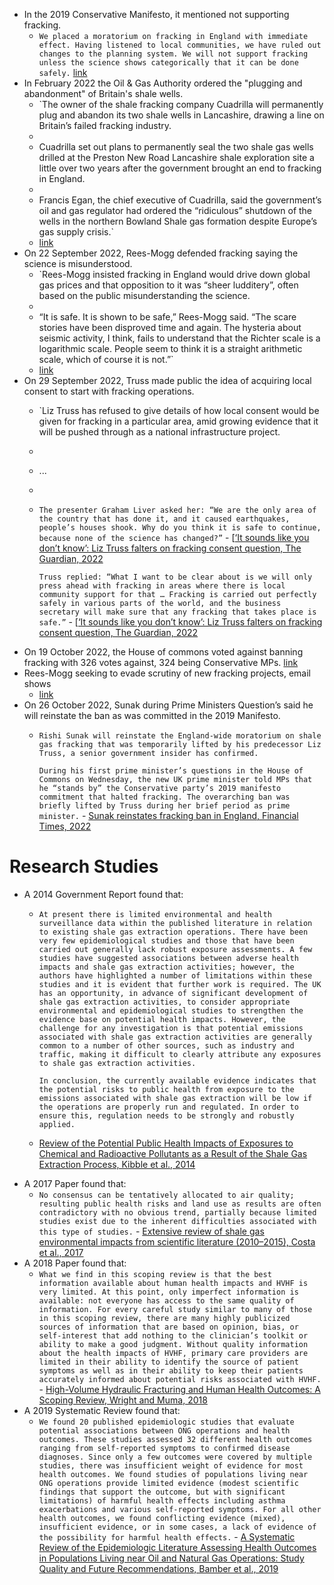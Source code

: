 - In the 2019 Conservative Manifesto, it mentioned not supporting fracking.
    - `We placed a moratorium on fracking in England with immediate effect. Having listened to local communities, we have ruled out changes to the planning system. We will not support fracking unless the science shows categorically that it can be done safely.` [link](https://assets-global.website-files.com/5da42e2cae7ebd3f8bde353c/5dda924905da587992a064ba_Conservative%202019%20Manifesto.pdf)
- In February 2022 the Oil & Gas Authority ordered the "plugging and abandonment" of Britain's shale wells.
    - `The owner of the shale fracking company Cuadrilla will permanently plug and abandon its two shale wells in Lancashire, drawing a line on Britain’s failed fracking industry.  
    -   
    - Cuadrilla set out plans to permanently seal the two shale gas wells drilled at the Preston New Road Lancashire shale exploration site a little over two years after the government brought an end to fracking in England.  
    -   
    - Francis Egan, the chief executive of Cuadrilla, said the government’s oil and gas regulator had ordered the “ridiculous” shutdown of the wells in the northern Bowland Shale gas formation despite Europe’s gas supply crisis.`  
    - [link](https://www.theguardian.com/environment/2022/feb/10/fracking-firm-cuadrilla-to-permanently-abandon-controversial-uk-sites)
- On 22 September 2022, Rees-Mogg defended fracking saying the science is misunderstood.
    - `Rees-Mogg insisted fracking in England would drive down global gas prices and that opposition to it was “sheer ludditery”, often based on the public misunderstanding the science.  
    -   
    - “It is safe. It is shown to be safe,” Rees-Mogg said. “The scare stories have been disproved time and again. The hysteria about seismic activity, I think, fails to understand that the Richter scale is a logarithmic scale. People seem to think it is a straight arithmetic scale, which of course it is not.”`  
    - [link](https://www.theguardian.com/environment/2022/sep/22/government-confirms-it-is-lifting-ban-on-fracking-in-england)
- On 29 September 2022, Truss made public the idea of acquiring local consent to start with fracking operations.
    - `Liz Truss has refused to give details of how local consent would be given for fracking in a particular area, amid growing evidence that it will be pushed through as a national infrastructure project.  
    -   
    - ...  
    -   
    - `The presenter Graham Liver asked her: “We are the only area of the country that has done it, and it caused earthquakes, people’s houses shook. Why do you think it is safe to continue, because none of the science has changed?”` - [[‘It sounds like you don’t know’: Liz Truss falters on fracking consent question, The Guardian, 2022](https://www.theguardian.com/environment/2022/sep/29/liz-truss-falters-on-fracking-local-consent-question)
      
      `Truss replied: “What I want to be clear about is we will only press ahead with fracking in areas where there is local community support for that … Fracking is carried out perfectly safely in various parts of the world, and the business secretary will make sure that any fracking that takes place is safe.”` - [[‘It sounds like you don’t know’: Liz Truss falters on fracking consent question, The Guardian, 2022](https://www.theguardian.com/environment/2022/sep/29/liz-truss-falters-on-fracking-local-consent-question)
- On 19 October 2022, the House of commons voted against banning fracking with 326 votes against, 324 being Conservative MPs. [link](https://votes.parliament.uk/Votes/Commons/Division/1372?byMember=False)
- Rees-Mogg seeking to evade scrutiny of new fracking projects, email shows
    - [link](https://www.theguardian.com/politics/2022/oct/04/jacob-rees-mogg-fracking-email-hse)
- On 26 October 2022, Sunak during Prime Ministers Question’s said he will reinstate the ban as was committed in the 2019 Manifesto.
    - `Rishi Sunak will reinstate the England-wide moratorium on shale gas fracking that was temporarily lifted by his predecessor Liz Truss, a senior government insider has confirmed.`
      
      `During his first prime minister’s questions in the House of Commons on Wednesday, the new UK prime minister told MPs that he “stands by” the Conservative party’s 2019 manifesto commitment that halted fracking. The overarching ban was briefly lifted by Truss during her brief period as prime minister.` - [Sunak reinstates fracking ban in England, Financial Times, 2022](https://www.ft.com/content/919a8582-f86b-4a3f-abbe-abe92ace1ed4)
# Research Studies
- A 2014 Government Report found that:
    - `At present there is limited environmental and health surveillance data within the published literature in relation to existing shale gas extraction operations. There have been very few epidemiological studies and those that have been carried out generally lack robust exposure assessments. A few studies have suggested associations between adverse health impacts and shale gas extraction activities; however, the authors have highlighted a number of limitations within these studies and it is evident that further work is required. The UK has an opportunity, in advance of significant development of shale gas extraction activities, to consider appropriate environmental and epidemiological studies to strengthen the evidence base on potential health impacts. However, the challenge for any investigation is that potential emissions associated with shale gas extraction activities are generally common to a number of other sources, such as industry and traffic, making it difficult to clearly attribute any exposures to shale gas extraction activities.`
      
      `In conclusion, the currently available evidence indicates that the potential risks to public health from exposure to the emissions associated with shale gas extraction will be low if the operations are properly run and regulated. In order to ensure this, regulation needs to be strongly and robustly applied.`  
    - [Review of the Potential Public Health Impacts of Exposures to Chemical and Radioactive Pollutants as a Result of the Shale Gas Extraction Process, Kibble et al., 2014](https://assets.publishing.service.gov.uk/government/uploads/system/uploads/attachment_data/file/740357/PHE-CRCE-009_3-7-14.pdf)
- A 2017 Paper found that:
    - `No consensus can be tentatively allocated to air quality; resulting public health risks and land use as results are often contradictory with no obvious trend, partially because limited studies exist due to the inherent difficulties associated with this type of studies.` - [Extensive review of shale gas environmental impacts from scientific literature (2010–2015), Costa et al., 2017](https://annas-archive.org/scidb/10.1007/s11356-017-8970-0)
- A 2018 Paper found that:
    - `What we find in this scoping review is that the best information available about human health impacts and HVHF is very limited. At this point, only imperfect information is available: not everyone has access to the same quality of information. For every careful study similar to many of those in this scoping review, there are many highly publicized sources of information that are based on opinion, bias, or self-interest that add nothing to the clinician’s toolkit or ability to make a good judgment. Without quality information about the health impacts of HVHF, primary care providers are limited in their ability to identify the source of patient symptoms as well as in their ability to keep their patients accurately informed about potential risks associated with HVHF.` - [High-Volume Hydraulic Fracturing and Human Health Outcomes: A Scoping Review, Wright and Muma, 2018](https://annas-archive.org/scidb/10.1097/JOM.0000000000001278)
- A 2019 Systematic Review found that:
    - `We found 20 published epidemiologic studies that evaluate potential associations between ONG operations and health outcomes. These studies assessed 32 different health outcomes ranging from self-reported symptoms to confirmed disease diagnoses. Since only a few outcomes were covered by multiple studies, there was insufficient weight of evidence for most health outcomes. We found studies of populations living near ONG operations provide limited evidence (modest scientific findings that support the outcome, but with significant limitations) of harmful health effects including asthma exacerbations and various self-reported symptoms. For all other health outcomes, we found conflicting evidence (mixed), insufficient evidence, or in some cases, a lack of evidence of the possibility for harmful health effects.` - [A Systematic Review of the Epidemiologic Literature Assessing Health Outcomes in Populations Living near Oil and Natural Gas Operations: Study Quality and Future Recommendations, Bamber et al., 2019](https://annas-archive.org/scidb/10.3390%2Fijerph16122123)